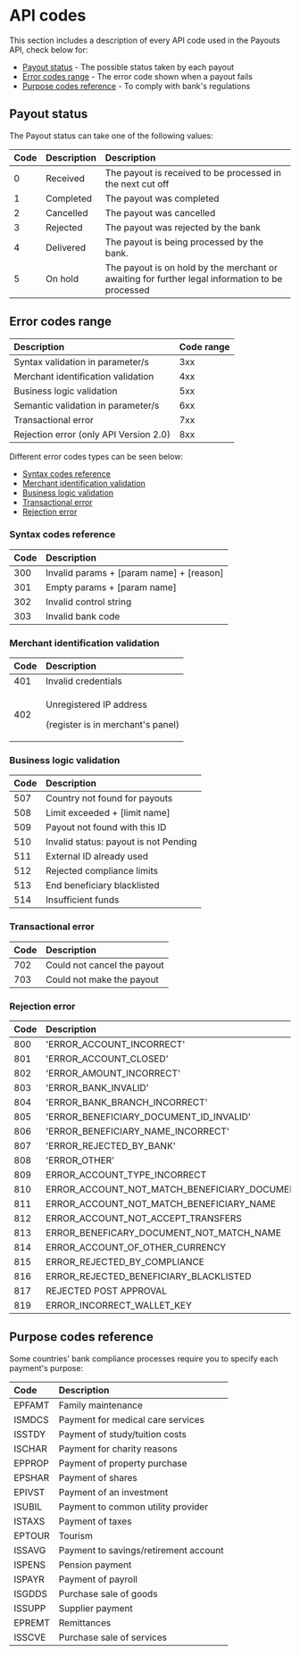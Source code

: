 # API codes

This section includes a description of every API code used in the Payouts API, check below for:

* [Payout status](error-codes-reference.md#payout-status) - The possible status taken by each payout
* [Error codes range](error-codes-reference.md#error-codes-range) - The error code shown when a payout fails
* [Purpose codes reference](error-codes-reference.md#purpose-codes-reference) - To comply with bank's regulations

## Payout status

The Payout status can take one of the following values:

| Code | Description | Description |
| :--- | :--- | :--- |
| 0 | Received | The payout is received to be processed in the next cut off |
| 1 | Completed | The payout was completed |
| 2 | Cancelled | The payout was cancelled |
| 3 | Rejected | The payout was rejected by the bank |
| 4 | Delivered | The payout is being processed by the bank. |
| 5 | On hold | The payout is on hold by the merchant or awaiting for further legal information to be processed |

## Error codes range

| Description | Code range |
| :--- | :--- |
| Syntax validation in parameter/s | 3xx |
| Merchant identification validation | 4xx |
| Business logic validation | 5xx |
| Semantic validation in parameter/s | 6xx |
| Transactional error | 7xx |
| Rejection error \(only API Version 2.0\) | 8xx |

Different error codes types can be seen below:

* [Syntax codes reference](error-codes-reference.md#syntax-codes-reference)
* [Merchant identification validation](error-codes-reference.md#merchant-identification-validation)
* [Business logic validation](error-codes-reference.md#business-logic-validation)
* [Transactional error](error-codes-reference.md#transactional-error)
* [Rejection error](error-codes-reference.md#rejection-error)

### Syntax codes reference

| Code | Description |
| :--- | :--- |
| 300 | Invalid params + \[param name\] + \[reason\] |
| 301 | Empty params + \[param name\] |
| 302 | Invalid control string |
| 303 | Invalid bank code |

### Merchant identification validation

<table>
  <thead>
    <tr>
      <th style="text-align:left">Code</th>
      <th style="text-align:left">Description</th>
    </tr>
  </thead>
  <tbody>
    <tr>
      <td style="text-align:left">401</td>
      <td style="text-align:left">Invalid credentials</td>
    </tr>
    <tr>
      <td style="text-align:left">402</td>
      <td style="text-align:left">
        <p>Unregistered IP address</p>
        <p>(register is in merchant&apos;s panel)</p>
      </td>
    </tr>
  </tbody>
</table>

### Business logic validation

| Code | Description |
| :--- | :--- |
| 507 | Country not found for payouts |
| 508 | Limit exceeded + \[limit name\] |
| 509 | Payout not found with this ID |
| 510 | Invalid status: payout is not Pending |
| 511 | External ID already used |
| 512 | Rejected compliance limits |
| 513 | End beneficiary blacklisted |
| 514 | Insufficient funds |

### Transactional error

| Code | Description |
| :--- | :--- |
| 702 | Could not cancel the payout |
| 703 | Could not make the payout |

### Rejection error

| Code | Description |
| :--- | :--- |
| 800 | 'ERROR\_ACCOUNT\_INCORRECT' |
| 801 | 'ERROR\_ACCOUNT\_CLOSED' |
| 802 | 'ERROR\_AMOUNT\_INCORRECT' |
| 803 | 'ERROR\_BANK\_INVALID' |
| 804 | 'ERROR\_BANK\_BRANCH\_INCORRECT' |
| 805 | 'ERROR\_BENEFICIARY\_DOCUMENT\_ID\_INVALID' |
| 806 | 'ERROR\_BENEFICIARY\_NAME\_INCORRECT' |
| 807 | 'ERROR\_REJECTED\_BY\_BANK' |
| 808 | 'ERROR\_OTHER' |
| 809 | ERROR\_ACCOUNT\_TYPE\_INCORRECT |
| 810 | ERROR\_ACCOUNT\_NOT\_MATCH\_BENEFICIARY\_DOCUMENT |
| 811 | ERROR\_ACCOUNT\_NOT\_MATCH\_BENEFICIARY\_NAME |
| 812 | ERROR\_ACCOUNT\_NOT\_ACCEPT\_TRANSFERS |
| 813 | ERROR\_BENEFICARY\_DOCUMENT\_NOT\_MATCH\_NAME |
| 814 | ERROR\_ACCOUNT\_OF\_OTHER\_CURRENCY |
| 815  | ERROR\_REJECTED\_BY\_COMPLIANCE |
| 816 | ERROR\_REJECTED\_BENEFICIARY\_BLACKLISTED |
| 817 | REJECTED POST APPROVAL |
| 819 | ERROR\_INCORRECT\_WALLET\_KEY |

## Purpose codes reference

Some countries' bank compliance processes require you to specify each payment's purpose:

| **Code** | **Description** |
| :--- | :--- |
| EPFAMT | Family maintenance |
| ISMDCS | Payment for medical care services |
| ISSTDY | Payment of study/tuition costs |
| ISCHAR | Payment for charity reasons |
| EPPROP | Payment of property purchase |
| EPSHAR | Payment of shares |
| EPIVST | Payment of an investment |
| ISUBIL | Payment to common utility provider |
| ISTAXS | Payment of taxes |
| EPTOUR | Tourism |
| ISSAVG | Payment to savings/retirement account |
| ISPENS | Pension payment |
| ISPAYR | Payment of payroll |
| ISGDDS | Purchase sale of goods |
| ISSUPP | Supplier payment |
| EPREMT | Remittances |
| ISSCVE | Purchase sale of services |


